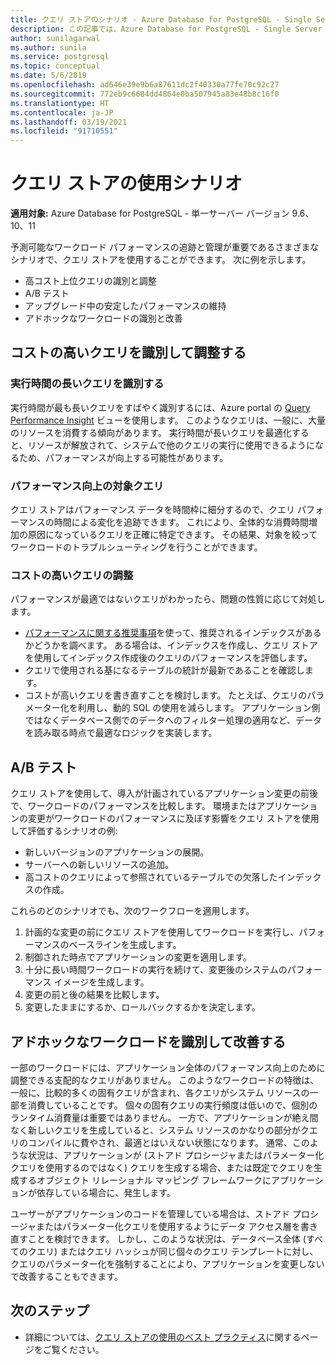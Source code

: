 ```yaml
---
title: クエリ ストアのシナリオ - Azure Database for PostgreSQL - Single Server
description: この記事では、Azure Database for PostgreSQL - Single Server でのクエリ ストアに関するいくつかのシナリオについて説明します。
author: sunilagarwal
ms.author: sunila
ms.service: postgresql
ms.topic: conceptual
ms.date: 5/6/2019
ms.openlocfilehash: ad646e39e9b6a87611dc2f40330a77fe70c92c27
ms.sourcegitcommit: 772eb9c6684dd4864e0ba507945a83e48b8c16f0
ms.translationtype: HT
ms.contentlocale: ja-JP
ms.lasthandoff: 03/19/2021
ms.locfileid: "91710551"
---
```

# <a name="usage-scenarios-for-query-store"></a>クエリ ストアの使用シナリオ

**適用対象:** Azure Database for PostgreSQL - 単一サーバー バージョン 9.6、10、11

予測可能なワークロード パフォーマンスの追跡と管理が重要であるさまざまなシナリオで、クエリ ストアを使用することができます。 次に例を示します。 
- 高コスト上位クエリの識別と調整 
- A/B テスト 
- アップグレード中の安定したパフォーマンスの維持 
- アドホックなワークロードの識別と改善 

## <a name="identify-and-tune-expensive-queries"></a>コストの高いクエリを識別して調整する 

### <a name="identify-longest-running-queries"></a>実行時間の長いクエリを識別する 
実行時間が最も長いクエリをすばやく識別するには、Azure portal の [Query Performance Insight](concepts-query-performance-insight.md) ビューを使用します。 このようなクエリは、一般に、大量のリソースを消費する傾向があります。 実行時間が長いクエリを最適化すると、リソースが解放されて、システムで他のクエリの実行に使用できるようになるため、パフォーマンスが向上する可能性があります。 

### <a name="target-queries-with-performance-deltas"></a>パフォーマンス向上の対象クエリ 
クエリ ストアはパフォーマンス データを時間枠に細分するので、クエリ パフォーマンスの時間による変化を追跡できます。 これにより、全体的な消費時間増加の原因になっているクエリを正確に特定できます。 その結果、対象を絞ってワークロードのトラブルシューティングを行うことができます。

### <a name="tuning-expensive-queries"></a>コストの高いクエリの調整 
パフォーマンスが最適ではないクエリがわかったら、問題の性質に応じて対処します。 
- [パフォーマンスに関する推奨事項](concepts-performance-recommendations.md)を使って、推奨されるインデックスがあるかどうかを調べます。 ある場合は、インデックスを作成し、クエリ ストアを使用してインデックス作成後のクエリのパフォーマンスを評価します。 
- クエリで使用される基になるテーブルの統計が最新であることを確認します。
- コストが高いクエリを書き直すことを検討します。 たとえば、クエリのパラメーター化を利用し、動的 SQL の使用を減らします。 アプリケーション側ではなくデータベース側でのデータへのフィルター処理の適用など、データを読み取る時点で最適なロジックを実装します。 


## <a name="ab-testing"></a>A/B テスト 
クエリ ストアを使用して、導入が計画されているアプリケーション変更の前後で、ワークロードのパフォーマンスを比較します。 環境またはアプリケーションの変更がワークロードのパフォーマンスに及ぼす影響をクエリ ストアを使用して評価するシナリオの例: 
- 新しいバージョンのアプリケーションの展開。 
- サーバーへの新しいリソースの追加。 
- 高コストのクエリによって参照されているテーブルでの欠落したインデックスの作成。 
 
これらのどのシナリオでも、次のワークフローを適用します。 
1. 計画的な変更の前にクエリ ストアを使用してワークロードを実行し、パフォーマンスのベースラインを生成します。 
2. 制御された時点でアプリケーションの変更を適用します。 
3. 十分に長い時間ワークロードの実行を続けて、変更後のシステムのパフォーマンス イメージを生成します。 
4. 変更の前と後の結果を比較します。 
5. 変更したままにするか、ロールバックするかを決定します。 


## <a name="identify-and-improve-ad-hoc-workloads"></a>アドホックなワークロードを識別して改善する 
一部のワークロードには、アプリケーション全体のパフォーマンス向上のために調整できる支配的なクエリがありません。 このようなワークロードの特徴は、一般に、比較的多くの固有クエリが含まれ、各クエリがシステム リソースの一部を消費していることです。 個々の固有クエリの実行頻度は低いので、個別のランタイム消費量は重要ではありません。 一方で、アプリケーションが絶え間なく新しいクエリを生成していると、システム リソースのかなりの部分がクエリのコンパイルに費やされ、最適とはいえない状態になります。 通常、このような状況は、アプリケーションが (ストアド プロシージャまたはパラメーター化クエリを使用するのではなく) クエリを生成する場合、または既定でクエリを生成するオブジェクト リレーショナル マッピング フレームワークにアプリケーションが依存している場合に、発生します。 
 
ユーザーがアプリケーションのコードを管理している場合は、ストアド プロシージャまたはパラメーター化クエリを使用するようにデータ アクセス層を書き直すことを検討できます。 しかし、このような状況は、データベース全体 (すべてのクエリ) またはクエリ ハッシュが同じ個々のクエリ テンプレートに対し、クエリのパラメーター化を強制することにより、アプリケーションを変更しないで改善することもできます。 

## <a name="next-steps"></a>次のステップ
- 詳細については、[クエリ ストアの使用のベスト プラクティス](concepts-query-store-best-practices.md)に関するページをご覧ください。